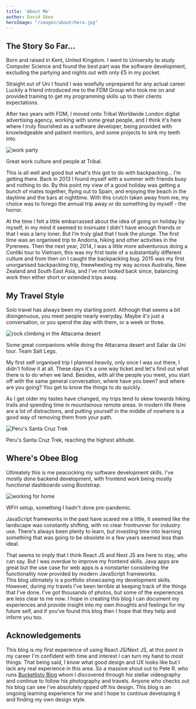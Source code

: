 ```yaml
---
title: 'About Me'
author: David Obee
heroImage: "/images/about/hero.jpg"
---
```


## The Story So Far...

Born and raised in Kent, United Kingdom. I went to University to study Computer Science and found the best part was the software development, excluding the partying and nights out with only £5 in my pocket.

Straight out of Uni I found I was woefully unprepared for any actual career. Luckily a friend introduced me to the FDM Group who took me on and provided training to get my programming skills up to their clients expectations.

After two years with FDM, I moved onto Tribal Worldwide London digital advertising agency, working with some great people, and I think it's here where I truly flourished as a software developer, being provided with knowledgeable and patient mentors, and some projects to sink my teeth into.

![work party](https://cdn.sanity.io/images/ho3u0oh3/production/1cd1363406f1827076fb5061626a41c39e8ce15e-772x512.jpg?w=3840&fit=max&auto=format)

Great work culture and people at Tribal.

This is all well and good but what's this got to do with backpacking… I’m getting there. Back in 2013 I found myself with a summer with friends busy and nothing to do. By this point my view of a good holiday was getting a bunch of mates together, flying out to Spain, and enjoying the beach in the daytime and the bars at nighttime. With this crutch taken away from me, my choice was to forego the annual trip away or do something by myself - the horror.

At the time I felt a little embarrassed about the idea of going on holiday by myself, in my mind it seemed to insinuate I didn't have enough friends or that I was a larry loner. But I’m truly glad that I took the plunge. The first time was an organised trip to Andorra, hiking and other activities in the Pyrenees. Then the next year, 2014, I was a little more adventurous doing a Contiki tour to Vietnam, this was my first taste of a substantially different culture and from then on I caught the backpacking bug. 2015 was my first unorganised backpacking trip, freewheeling my way across Australia, New Zealand and South East Asia, and I've not looked back since, balancing work then either short or extended trips away.

## My Travel Style

Solo travel has always been my starting point. Although that seems a bit disingenuous, you meet people nearly everyday. Maybe it's just a conversation, or you spend the day with them, or a week or three.

![rock climbing in the Attacama desert](https://cdn.sanity.io/images/ho3u0oh3/production/425b0dc5e888a767b8734ba0d01afb5ed5867de9-1224x816.jpg?w=3840&fit=max&auto=format)

Some great companions while doing the Attacama desert and Salar da Uni tour. Team Salt Legs.

My first self organised trip I planned heavily, only once I was out there, I didn't follow it at all. These days it's a one way ticket and let's find out what there is to do when we land. Besides, with all the people you meet, you start off with the same general conversation, where have you been? and where are you going? You get to know the things to do quickly.

As I get older my tastes have changed, my trips tend to skew towards hiking trails and spending time in mountainous remote areas. In modern life there are a lot of distractions, and putting yourself in the middle of nowhere is a good way of removing them from your path.

![Peru's Santa Cruz Trek](https://cdn.sanity.io/images/ho3u0oh3/production/f99be31800901135f14e033a14863ba3b9ad8119-1008x756.jpg?w=3840&fit=max&auto=format)

Peru's Santa Cruz Trek, reaching the highest altitude.

## Where's Obee Blog

Ultimately this is me peacocking my software development skills. I've mostly done backend development, with frontend work being mostly functional dashboards using Bootstrap.

![working for home](https://cdn.sanity.io/images/ho3u0oh3/production/82365d14fea0840f16499c416ba0d1d94fb60777-1025x769.jpg?w=3840&fit=max&auto=format)

WFH setup, something I hadn't done pre-pandemic.

JavaScript frameworks in the past have scared me a little, it seemed like the landscape was constantly shifting, with no clear frontrunner for industry use. There's always been plenty to learn, but investing time into learning something that was going to be obsolete in a few years seemed less than ideal.

That seems to imply that I think React JS and Next JS are here to stay, who can say. But I was overdue to improve my frontend skills. Java apps are great but the use case for web apps is a nonstarter considering the functionality now provided by modern JavaScript frameworks.  
This blog ultimately is a portfolio showcasing my development skills. However, during my travels I've been terrible at keeping track of the things that I've done. I've got thousands of photos, but some of the experiences are less clear to me now. I hope in creating this blog I can document my experiences and provide insight into my own thoughts and feelings for my future self, and if you've found this blog then I hope that they help and inform you too.

## Acknowledgements

This blog is my first experience of using React JS/Next JS, at this point in my career I'm confident with time and interest I can turn my hand to most things. That being said, I know what good design and UX looks like but I lack any real experience in this area. So a massive shout out to Pete R. who runs [Bucketlisty Blog](https://www.bucketlistly.blog/) whom I discovered through his stellar videography and continue to follow his photography and travels. Anyone who checks out his blog can see I’ve absolutely ripped off his design. This blog is an ongoing learning experience for me and I hope to continue developing it and finding my own design style.